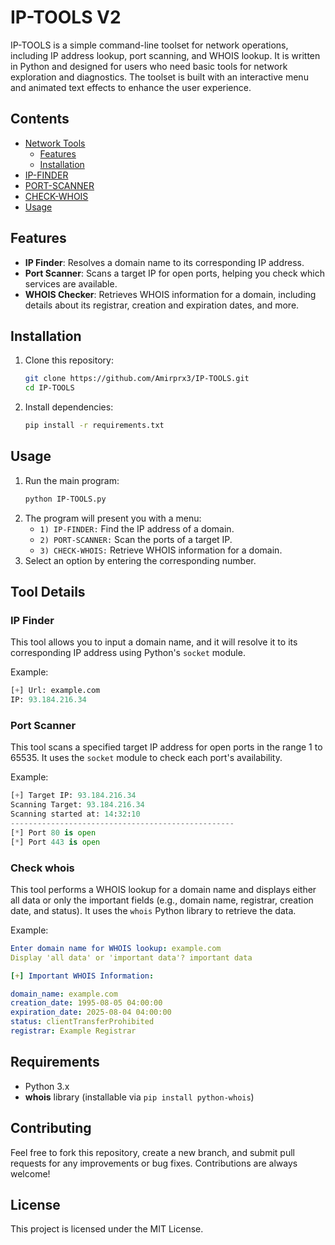 # IP-TOOLS V2

IP-TOOLS is a simple command-line toolset for network operations, including IP address lookup, port scanning, and WHOIS lookup. It is written in Python and designed for users who need basic tools for network exploration and diagnostics. The toolset is built with an interactive menu and animated text effects to enhance the user experience.

## Contents

- [Network Tools](#ip-tools)
  - [Features](#features)
  - [Installation](#installation)
- [IP-FINDER](#ip-finder)
- [PORT-SCANNER](#port-scanner)
- [CHECK-WHOIS](#check-whois)
- [Usage](#usage)


## Features

- **IP Finder**: Resolves a domain name to its corresponding IP address.
- **Port Scanner**: Scans a target IP for open ports, helping you check which services are available.
- **WHOIS Checker**: Retrieves WHOIS information for a domain, including details about its registrar, creation and expiration dates, and more.

## Installation

1. Clone this repository:
   ```bash
   git clone https://github.com/Amirprx3/IP-TOOLS.git
   cd IP-TOOLS
   ```
2. Install dependencies:
   ```bash
   pip install -r requirements.txt
   ```

## Usage
1. Run the main program:
   ```bash
   python IP-TOOLS.py
   ```
2. The program will present you with a menu:
   * `1) IP-FINDER:` Find the IP address of a domain.
   * `2) PORT-SCANNER:` Scan the ports of a target IP.
   * `3) CHECK-WHOIS:` Retrieve WHOIS information for a domain.
3. Select an option by entering the corresponding number.

## Tool Details
### IP Finder
This tool allows you to input a domain name, and it will resolve it to its corresponding IP address using Python's `socket` module.

Example:
   ```python
   [+] Url: example.com
   IP: 93.184.216.34
   ```

### Port Scanner
This tool scans a specified target IP address for open ports in the range 1 to 65535. It uses the `socket` module to check each port's availability.

Example:
   ```python
   [+] Target IP: 93.184.216.34
   Scanning Target: 93.184.216.34
   Scanning started at: 14:32:10
   --------------------------------------------------
   [*] Port 80 is open
   [*] Port 443 is open
   ```

### Check whois
This tool performs a WHOIS lookup for a domain name and displays either all data or only the important fields (e.g., domain name, registrar, creation date, and status). It uses the `whois` Python library to retrieve the data.

Example:
   ```yaml
   Enter domain name for WHOIS lookup: example.com
   Display 'all data' or 'important data'? important data

   [+] Important WHOIS Information:

   domain_name: example.com
   creation_date: 1995-08-05 04:00:00
   expiration_date: 2025-08-04 04:00:00
   status: clientTransferProhibited
   registrar: Example Registrar
   ```

## Requirements
* Python 3.x
* **whois** library (installable via `pip install python-whois`)

## Contributing
Feel free to fork this repository, create a new branch, and submit pull requests for any improvements or bug fixes. Contributions are always welcome!

## License
This project is licensed under the MIT License.